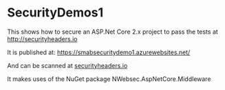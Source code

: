 # SecurityDemos1
This shows how to secure an ASP.Net Core 2.x project to pass the tests at http://securityheaders.io

It is published at: https://smabsecuritydemo1.azurewebsites.net/

And can be scanned at [securityheaders.io](https://securityheaders.io/?q=https%3A%2F%2Fsmabsecuritydemo1.azurewebsites.net%2F&hide=on&followRedirects=on)

It makes uses of the NuGet package NWebsec.AspNetCore.Middleware